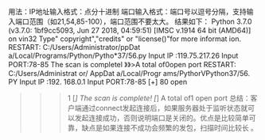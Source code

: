 用法：IP地址输入格式：点分十进制
端口输入格式：端口号以逗号分隔，支持输入端口范围（如21,54,85-100），端口范围不要太大。
结果如下：
Python 3.7.0 (v3.7.0: 1bf9cc5093, Jun 27 2018, 04:59:51) [IMSC v.1914 64 bit (AMD64)] on vin32
Type" copyright","credits" or "license()"for more informat ion.
RESTART: C:/Users/Administrator/ppDat a/Local/Programs/Python/Pytho*37/56.py
Input IP :119.75.217.26
Input PORT:78-85
The scan is completel
》》>A total of0open port
RESTART: C:/Users/Administrat or/ AppDat a/Local/Progr ams/PythorVPython37/56. PY
Input IP :192. 168.0.1
Input PORT:78-85
[+] 80 open
>>>1
[*] The scan is complete!
[*] A total of1 open port
总结：客户端通过connect发起连接后，如果服务器处于监听状态就可以发起连接成功，否则说明端口是关闭的。优点是比较简单可靠，缺点是如果连接不成功会频繁的发包，扫描时间比较长 。